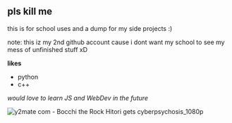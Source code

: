 ## pls kill me 

this is for school uses and a dump for my side projects :)

note: this iz my 2nd github account cause i dont want my school to see my mess of unfinished stuff xD

**likes**

* python
* c++

*would love to learn JS and WebDev in the future*

![y2mate com - Bocchi the Rock  Hitori gets cyberpsychosis_1080p](https://user-images.githubusercontent.com/114855855/218479619-cee30869-8d41-4c78-8475-b736490a4b12.gif)
